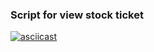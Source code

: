 ### Script for view stock ticket
[![asciicast](https://asciinema.org/a/206100.png)](https://asciinema.org/a/206100)
